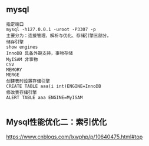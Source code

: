 ## mysql 

```
指定端口
mysql -h127.0.0.1 -uroot -P3307 -p
主要分为：连接管理、解析与优化、存储引擎三部分。
储存引擎 
show engines
InnoDB 具备外键支持，事物存储
MyISAM 非事物
CSV
MEMORY
MERGE
创建表时设置存储引擎
CREATE TABLE aaa(i int)ENGINE=InnoDB
修改表存储引擎
ALERT TABLE aaa ENGINE=MyISAM


```

## Mysql性能优化二：索引优化                

https://www.cnblogs.com/lxwphp/p/10640475.html#top
